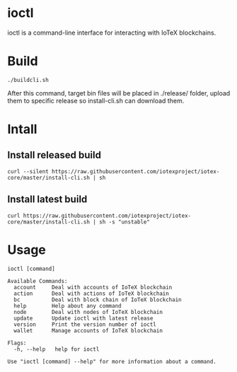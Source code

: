 # ioctl
ioctl is a command-line interface for interacting with IoTeX blockchains.

# Build
`./buildcli.sh`

After this command, target bin files will be placed in ./release/ folder, upload them to
specific release so install-cli.sh can download them.

# Intall
## Install released build
    curl --silent https://raw.githubusercontent.com/iotexproject/iotex-core/master/install-cli.sh | sh

## Install latest build
    curl https://raw.githubusercontent.com/iotexproject/iotex-core/master/install-cli.sh | sh -s "unstable"

# Usage
    ioctl [command]

    Available Commands:
      account     Deal with accounts of IoTeX blockchain
      action      Deal with actions of IoTeX blockchain
      bc          Deal with block chain of IoTeX blockchain
      help        Help about any command
      node        Deal with nodes of IoTeX blockchain
      update      Update ioctl with latest release
      version     Print the version number of ioctl
      wallet      Manage accounts of IoTeX blockchain

    Flags:
      -h, --help   help for ioctl

    Use "ioctl [command] --help" for more information about a command.
